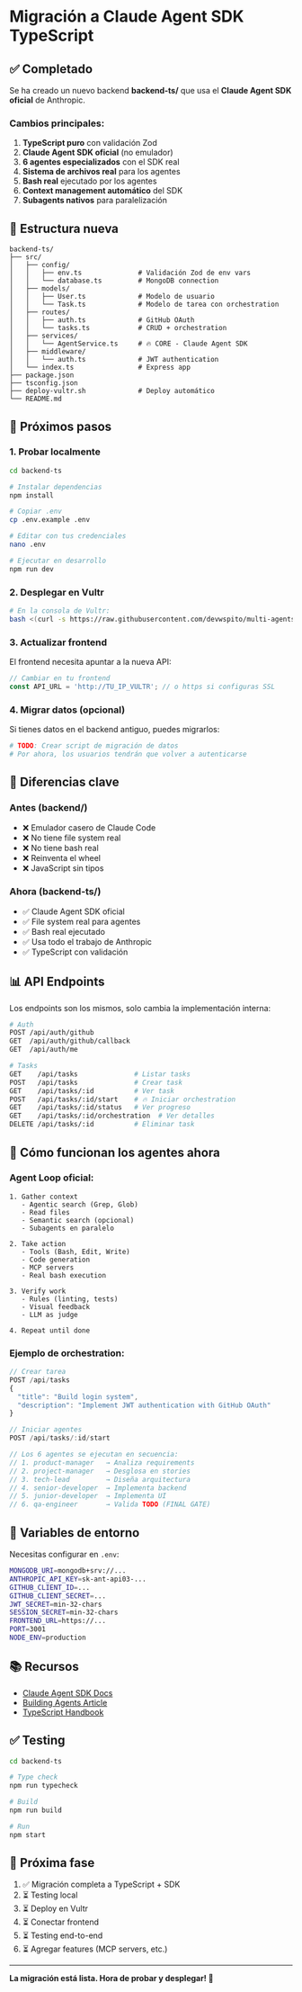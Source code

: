 # Migración a Claude Agent SDK TypeScript

## ✅ Completado

Se ha creado un nuevo backend **backend-ts/** que usa el **Claude Agent SDK oficial** de Anthropic.

### Cambios principales:

1. **TypeScript puro** con validación Zod
2. **Claude Agent SDK oficial** (no emulador)
3. **6 agentes especializados** con el SDK real
4. **Sistema de archivos real** para los agentes
5. **Bash real** ejecutado por los agentes
6. **Context management automático** del SDK
7. **Subagents nativos** para paralelización

## 📁 Estructura nueva

```
backend-ts/
├── src/
│   ├── config/
│   │   ├── env.ts              # Validación Zod de env vars
│   │   └── database.ts         # MongoDB connection
│   ├── models/
│   │   ├── User.ts             # Modelo de usuario
│   │   └── Task.ts             # Modelo de tarea con orchestration
│   ├── routes/
│   │   ├── auth.ts             # GitHub OAuth
│   │   └── tasks.ts            # CRUD + orchestration
│   ├── services/
│   │   └── AgentService.ts     # 🔥 CORE - Claude Agent SDK
│   ├── middleware/
│   │   └── auth.ts             # JWT authentication
│   └── index.ts                # Express app
├── package.json
├── tsconfig.json
├── deploy-vultr.sh             # Deploy automático
└── README.md
```

## 🚀 Próximos pasos

### 1. Probar localmente

```bash
cd backend-ts

# Instalar dependencias
npm install

# Copiar .env
cp .env.example .env

# Editar con tus credenciales
nano .env

# Ejecutar en desarrollo
npm run dev
```

### 2. Desplegar en Vultr

```bash
# En la consola de Vultr:
bash <(curl -s https://raw.githubusercontent.com/devwspito/multi-agents-backend/main/backend-ts/deploy-vultr.sh)
```

### 3. Actualizar frontend

El frontend necesita apuntar a la nueva API:

```javascript
// Cambiar en tu frontend
const API_URL = 'http://TU_IP_VULTR'; // o https si configuras SSL
```

### 4. Migrar datos (opcional)

Si tienes datos en el backend antiguo, puedes migrarlos:

```bash
# TODO: Crear script de migración de datos
# Por ahora, los usuarios tendrán que volver a autenticarse
```

## 🔄 Diferencias clave

### Antes (backend/)
- ❌ Emulador casero de Claude Code
- ❌ No tiene file system real
- ❌ No tiene bash real
- ❌ Reinventa el wheel
- ❌ JavaScript sin tipos

### Ahora (backend-ts/)
- ✅ Claude Agent SDK oficial
- ✅ File system real para agentes
- ✅ Bash real ejecutado
- ✅ Usa todo el trabajo de Anthropic
- ✅ TypeScript con validación

## 📊 API Endpoints

Los endpoints son los mismos, solo cambia la implementación interna:

```bash
# Auth
POST /api/auth/github
GET  /api/auth/github/callback
GET  /api/auth/me

# Tasks
GET    /api/tasks              # Listar tasks
POST   /api/tasks              # Crear task
GET    /api/tasks/:id          # Ver task
POST   /api/tasks/:id/start    # 🔥 Iniciar orchestration
GET    /api/tasks/:id/status   # Ver progreso
GET    /api/tasks/:id/orchestration  # Ver detalles
DELETE /api/tasks/:id          # Eliminar task
```

## 🤖 Cómo funcionan los agentes ahora

### Agent Loop oficial:

```
1. Gather context
   - Agentic search (Grep, Glob)
   - Read files
   - Semantic search (opcional)
   - Subagents en paralelo

2. Take action
   - Tools (Bash, Edit, Write)
   - Code generation
   - MCP servers
   - Real bash execution

3. Verify work
   - Rules (linting, tests)
   - Visual feedback
   - LLM as judge

4. Repeat until done
```

### Ejemplo de orchestration:

```typescript
// Crear tarea
POST /api/tasks
{
  "title": "Build login system",
  "description": "Implement JWT authentication with GitHub OAuth"
}

// Iniciar agentes
POST /api/tasks/:id/start

// Los 6 agentes se ejecutan en secuencia:
// 1. product-manager   → Analiza requirements
// 2. project-manager   → Desglosa en stories
// 3. tech-lead         → Diseña arquitectura
// 4. senior-developer  → Implementa backend
// 5. junior-developer  → Implementa UI
// 6. qa-engineer       → Valida TODO (FINAL GATE)
```

## 🔐 Variables de entorno

Necesitas configurar en `.env`:

```bash
MONGODB_URI=mongodb+srv://...
ANTHROPIC_API_KEY=sk-ant-api03-...
GITHUB_CLIENT_ID=...
GITHUB_CLIENT_SECRET=...
JWT_SECRET=min-32-chars
SESSION_SECRET=min-32-chars
FRONTEND_URL=https://...
PORT=3001
NODE_ENV=production
```

## 📚 Recursos

- [Claude Agent SDK Docs](https://docs.anthropic.com/en/api/agent-sdk/overview)
- [Building Agents Article](https://www.anthropic.com/engineering/building-agents-with-claude-agent-sdk)
- [TypeScript Handbook](https://www.typescriptlang.org/docs/handbook/intro.html)

## ✅ Testing

```bash
cd backend-ts

# Type check
npm run typecheck

# Build
npm run build

# Run
npm start
```

## 🎯 Próxima fase

1. ✅ Migración completa a TypeScript + SDK
2. ⏳ Testing local
3. ⏳ Deploy en Vultr
4. ⏳ Conectar frontend
5. ⏳ Testing end-to-end
6. ⏳ Agregar features (MCP servers, etc.)

---

**La migración está lista. Hora de probar y desplegar! 🚀**
